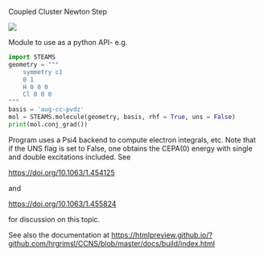 Coupled Cluster Newton Step

<img src = "https://travis-ci.com/hrgrimsl/STEAMS.svg?token=y5H9g77PxszWJHZmEWzC&branch=master">

Module to use as a python API- e.g.
```python
import STEAMS
geometry = """
    symmetry c1
    0 1
    H 0 0 0
    Cl 0 0 0
"""
basis = 'aug-cc-pvdz'
mol = STEAMS.molecule(geometry, basis, rhf = True, uns = False)
print(mol.conj_grad())
```
Program uses a Psi4 backend to compute electron integrals, etc.  Note that if the UNS flag is set to False, one obtains the CEPA(0) energy with single and double excitations included.  See 

https://doi.org/10.1063/1.454125

and 

https://doi.org/10.1063/1.455824

for discussion on this topic.

See also the documentation at https://htmlpreview.github.io/?github.com/hrgrimsl/CCNS/blob/master/docs/build/index.html
